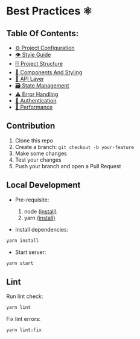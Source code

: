 # Best Practices ⚛️

## Table Of Contents:

- [⚙️ Project Configuration](docs/project-configuration.md)
- [👁️ Style Guide](docs/style-guide.md)
- [🗄️ Project Structure](docs/project-structure.md)
- [🧱 Components And Styling](docs/components-and-styling.md)
- [📡 API Layer](docs/api-layer.md)
- [🗃️ State Management](docs/state-management.md)
- [⚠️ Error Handling](docs/error-handling.md)
- [🔐 Authentication](docs/authentication.md)
- [🚄 Performance](docs/performance.md)

## Contribution

1. Clone this repo
2. Create a branch: `git checkout -b your-feature`
3. Make some changes
4. Test your changes
5. Push your branch and open a Pull Request

## Local Development

- Pre-requisite:

  1. node [(install)](https://nodejs.org/en/download/)
  2. yarn [(install)](https://yarnpkg.com/lang/en/docs/install/)

- Install dependencies:

```bash
yarn install
```

- Start server:

```bash
yarn start
```

## Lint

Run lint check:

```bash
yarn lint
```

Fix lint errors:

```bash
yarn lint:fix
```
